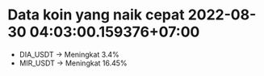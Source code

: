 # Data koin yang naik cepat 2022-08-30 04:03:00.159376+07:00

* DIA_USDT -> Meningkat 3.4%
* MIR_USDT -> Meningkat 16.45%

